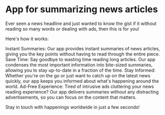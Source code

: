 # App for summarizing news articles

Ever seen a news headline and just wanted to know the gist if it without reading so many words
or dealing with ads, then this is for you!

Here's how it works:

Instant Summaries: Our app provides instant summaries of news articles, giving you the key points without having to read through the entire piece.
Save Time: Say goodbye to wasting time reading long articles. Our app condenses the most important information into bite-sized summaries, allowing you to stay up-to-date in a fraction of the time.
Stay Informed: Whether you're on the go or just want to catch up on the latest news quickly, our app keeps you informed about what's happening around the world.
Ad-Free Experience: Tired of intrusive ads cluttering your news reading experience? Our app delivers summaries without any distracting advertisements, so you can focus on the content that matters.

Stay in touch with happenings worldwide in just a few seconds!
